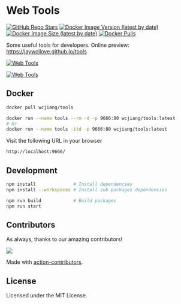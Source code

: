 # Web Tools

[![GitHub Repo Stars](https://img.shields.io/github/stars/jaywcjlove/tools)]() [![Docker Image Version (latest by date)](https://img.shields.io/docker/v/wcjiang/tools?logo=docker)](https://hub.docker.com/r/wcjiang/tools) [![Docker Image Size (latest by date)](https://img.shields.io/docker/image-size/wcjiang/tools?logo=docker)](https://hub.docker.com/r/wcjiang/tools) [![Docker Pulls](https://img.shields.io/docker/pulls/wcjiang/tools?logo=docker)](https://hub.docker.com/r/wcjiang/tools)

Some useful tools for developers. Online preview: https://jaywcjlove.github.io/tools

[![Web Tools](https://user-images.githubusercontent.com/1680273/169116238-38f9f355-6260-4c1c-b4d5-ec44f330e009.png)](https://jaywcjlove.github.io/tools)

[![Web Tools](https://user-images.githubusercontent.com/1680273/169116786-8381c900-e12a-4851-9b6b-6a9aa91a8d10.png)](https://jaywcjlove.github.io/tools)

## Docker

```bash
docker pull wcjiang/tools
```

```bash
docker run --name tools --rm -d -p 9666:80 wcjiang/tools:latest
# Or
docker run --name tools -itd -p 9666:80 wcjiang/tools:latest
```

Visit the following URL in your browser

```bash
http://localhost:9666/
```

## Development

```bash
npm install              # Install dependencies
npm install --workspaces # Install sub packages dependencies

npm run build            # Build packages
npm run start
```

## Contributors

As always, thanks to our amazing contributors!

<a href="https://github.com/jaywcjlove/html-tutorial/graphs/contributors">
  <img src="https://jaywcjlove.github.io/html-tutorial/CONTRIBUTORS.svg" />
</a>

Made with [action-contributors](https://github.com/jaywcjlove/github-action-contributors).

## License

Licensed under the MIT License.

